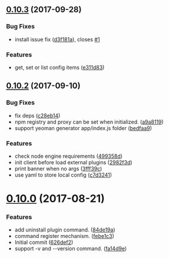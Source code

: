 <a name="0.10.3"></a>
## [0.10.3](https://github.com/cpselvis/feflow-cli/compare/v0.10.2...v0.10.3) (2017-09-28)


### Bug Fixes

* install issue fix ([d3f181a](https://github.com/cpselvis/feflow-cli/commit/d3f181a)), closes [#1](https://github.com/cpselvis/feflow-cli/issues/1)


### Features

* get, set or list config items ([e311d83](https://github.com/cpselvis/feflow-cli/commit/e311d83))



<a name="0.10.2"></a>
## [0.10.2](https://github.com/cpselvis/feflow-cli/compare/v0.10.0...v0.10.2) (2017-09-10)


### Bug Fixes

* fix deps ([c28eb14](https://github.com/cpselvis/feflow-cli/commit/c28eb14))
* npm registry and proxy can be set when initialized. ([a9a8119](https://github.com/cpselvis/feflow-cli/commit/a9a8119))
* support yeoman generator app/index.js folder ([bedfaa9](https://github.com/cpselvis/feflow-cli/commit/bedfaa9))


### Features

* check node engine requirements ([499358d](https://github.com/cpselvis/feflow-cli/commit/499358d))
* init client before load external plugins ([2982f3d](https://github.com/cpselvis/feflow-cli/commit/2982f3d))
* print banner when no args ([3fff39c](https://github.com/cpselvis/feflow-cli/commit/3fff39c))
* use yaml to store local config ([c7d3241](https://github.com/cpselvis/feflow-cli/commit/c7d3241))



<a name="0.10.0"></a>
# [0.10.0](https://github.com/cpselvis/feflow-cli/compare/626def2...v0.10.0) (2017-08-21)


### Features

* add uninstall plugin command. ([84de19a](https://github.com/cpselvis/feflow-cli/commit/84de19a))
* command register mechanism. ([febe1c3](https://github.com/cpselvis/feflow-cli/commit/febe1c3))
* Initial commit ([626def2](https://github.com/cpselvis/feflow-cli/commit/626def2))
* support -v and --version command. ([fa14d9e](https://github.com/cpselvis/feflow-cli/commit/fa14d9e))



